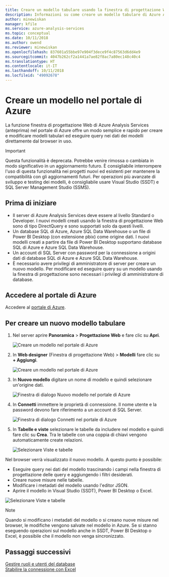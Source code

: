 ```yaml
---
title: Creare un modello tabulare usando la finestra di progettazione Web di Azure Analysis Services | Microsoft Docs
description: Informazioni su come creare un modello tabulare di Azure Analysis Services usando la finestra di progettazione Web nel portale di Azure.
author: minewiskan
manager: kfile
ms.service: azure-analysis-services
ms.topic: conceptual
ms.date: 10/11/2018
ms.author: owend
ms.reviewer: minewiskan
ms.openlocfilehash: 837601a55bbe97e904f3dece9f4c87563d6dd4e9
ms.sourcegitcommit: 4047b262cf2a1441a7ae82f8ac7a80ec148c40c4
ms.translationtype: HT
ms.contentlocale: it-IT
ms.lasthandoff: 10/11/2018
ms.locfileid: "49092678"
---
```

# <a name="create-a-model-in-azure-portal"></a>Creare un modello nel portale di Azure

La funzione finestra di progettazione Web di Azure Analysis Services (anteprima) nel portale di Azure offre un modo semplice e rapido per creare e modificare modelli tabulari ed eseguire query nei dati dei modelli direttamente dal browser in uso. 

> [!IMPORTANT]
> Questa funzionalità è deprecata. Potrebbe venire rimossa o cambiata in modo significativo in un aggiornamento futuro. È consigliabile interrompere l'uso di questa funzionalità nei progetti nuovi ed esistenti per mantenere la compatibilità con gli aggiornamenti futuri. Per operazioni più avanzate di sviluppo e testing dei modelli, è consigliabile usare Visual Studio (SSDT) e SQL Server Management Studio (SSMS).


## <a name="before-you-begin"></a>Prima di iniziare

- Il server di Azure Analysis Services deve essere al livello Standard o Developer. I nuovi modelli creati usando la finestra di progettazione Web sono di tipo DirectQuery e sono supportati solo da questi livelli.
- Un database SQL di Azure, Azure SQL Data Warehouse o un file di Power BI Desktop (con estensione pbix) come origine dati. I nuovi modelli creati a partire da file di Power BI Desktop supportano database SQL di Azure e Azure SQL Data Warehouse.
- Un account di SQL Server con password per la connessione a origini dati di database SQL di Azure e Azure SQL Data Warehouse.
- È necessario avere privilegi di amministratore di server per creare un nuovo modello. Per modificare ed eseguire query su un modello usando la finestra di progettazione sono necessari i privilegi di amministratore di database.

## <a name="sign-in-to-the-azure-portal"></a>Accedere al portale di Azure

Accedere al [portale di Azure](https://portal.azure.com/).

## <a name="to-create-a-new-tabular-model"></a>Per creare un nuovo modello tabulare

1. Nel server aprire **Panoramica** > **Progettazione Web** e fare clic su **Apri**.

    ![Creare un modello nel portale di Azure](./media/analysis-services-create-model-portal/aas-create-portal-overview-wd.png)

2. In **Web designer** (Finestra di progettazione Web)  >  **Modelli** fare clic su **+ Aggiungi**.

    ![Creare un modello nel portale di Azure](./media/analysis-services-create-model-portal/aas-create-portal-models.png)

3. In **Nuovo modello** digitare un nome di modello e quindi selezionare un'origine dati.

    ![Finestra di dialogo Nuovo modello nel portale di Azure](./media/analysis-services-create-model-portal/aas-create-portal-new-model.png)

4. In **Connetti** immettere le proprietà di connessione. Il nome utente e la password devono fare riferimento a un account di SQL Server.

     ![Finestra di dialogo Connetti nel portale di Azure](./media/analysis-services-create-model-portal/aas-create-portal-connect.png)

5. In **Tabelle e viste** selezionare le tabelle da includere nel modello e quindi fare clic su **Crea**. Tra le tabelle con una coppia di chiavi vengono automaticamente create relazioni.

     ![Selezionare Viste e tabelle](./media/analysis-services-create-model-portal/aas-create-portal-tables.png)

Nel browser verrà visualizzato il nuovo modello. A questo punto è possibile:   

- Eseguire query nei dati del modello trascinando i campi nella finestra di progettazione delle query e aggiungendo i filtri desiderati.
- Creare nuove misure nelle tabelle.
- Modificare i metadati del modello usando l'editor JSON.
- Aprire il modello in Visual Studio (SSDT), Power BI Desktop o Excel.

![Selezionare Viste e tabelle](./media/analysis-services-create-model-portal/aas-create-portal-query.png)

> [!NOTE]
> Quando si modificano i metadati del modello o si creano nuove misure nel browser, le modifiche vengono salvate nel modello in Azure. Se si stanno eseguendo operazioni sul modello anche in SSDT, Power BI Desktop o Excel, è possibile che il modello non venga sincronizzato.


## <a name="next-steps"></a>Passaggi successivi 
[Gestire ruoli e utenti del database](analysis-services-database-users.md)  
[Stabilire la connessione con Excel](analysis-services-connect-excel.md)  


